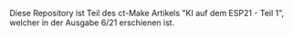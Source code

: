 Diese Repository ist Teil des ct-Make Artikels "KI auf dem ESP21 - Teil 1", welcher in der Ausgabe 6/21 erschienen ist.
